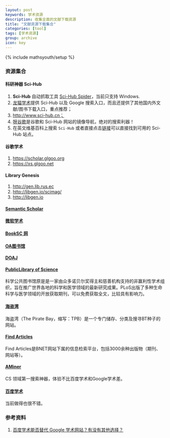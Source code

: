 ```yaml
---
layout: post
keywords: 学术资源
description: 收集全面的文献下载资源
title: "文献资源下载集合"
categories: [tool]
tags: [学术资源]
group: archive
icon: key
---
```

{% include mathsyouth/setup %}


### 资源集合

#### 科研神器 Sci-Hub

1. **Sci-Hub** 自动抓取工具 [Sci-Hub Spider](https://blog.ferstar.org/post/scihub_spider)，当前只支持 Windows.
2. [龙猫学术](http://www.6453.net/)提供 Sci-Hub 以及 Google 搜索入口，而且还提供了其他国内外文献/图书下载入口，重点推荐；
3. http://www.sci-hub.cn；
4. [呀谷歌](https://yaguge.com)是谷歌和 Sci-Hub 网站的镜像导航，绝对的搜索利器！
5. 在英文维基百科上搜索 `Sci-Hub` 或者直接点击[链接](https://en.wikipedia.org/wiki/Sci-Hub)可以直接找到可用的 Sci-Hub 站点。

#### 谷歌学术

1. https://scholar.glgoo.org
2. https://xs.glgoo.net

#### Library Genesis

1. http://gen.lib.rus.ec
2. http://libgen.io/scimag/
3. http://libgen.io

#### [Semantic Scholar](https://www.semanticscholar.org/)

#### [微软学术](https://academic.microsoft.com/) 

#### [BookSC 网](http://zh.booksc.org)

#### [OA图书馆](http://www.oalib.com)

#### [DOAJ](https://doaj.org)

#### [PublicLibrary of Science](https://www.plos.org)

科学公共图书馆原是是一家由众多诺贝尔奖得主和慈善机构支持的非赢利性学术组织，旨在推广世界各地的科学和医学领域的最新研究成果。PLoS出版了多种生命科学与医学领域的开放获取期刊，可以免费获取全文，比较具有影响力。

#### [海盗湾](thepiratebay.se/)

海盗湾（The Pirate Bay，缩写：TPB）是一个专门储存、分类及搜寻BT种子的网站。

#### [Find Articles](http://findarticles.com/)

Find Articles是BNET网站下属的信息检索平台，包括3000余种出版物（期刊、网站等）。

#### [AMiner](https://www.aminer.cn)

CS 领域第一搜索神器，体验不比百度学术和Google学术差。

#### [百度学术](http://xueshu.baidu.com)

当前做得也很不错。


### 参考资料

1. [百度学术能否替代 Google 学术网站？有没有其他选择？](https://www.zhihu.com/question/24143504)